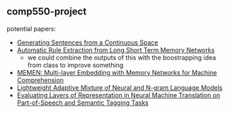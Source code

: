 comp550-project
---------------

potential papers:

+ [Generating Sentences from a Continuous Space](https://arxiv.org/abs/1511.06349)
+ [Automatic Rule Extraction from Long Short Term Memory Networks](https://arxiv.org/abs/1702.02540)
    + we could combine the outputs of this with the boostrapping idea from class to improve something
+ [MEMEN: Multi-layer Embedding with Memory Networks for Machine Comprehension](https://arxiv.org/abs/1707.09098)
+ [Lightweight Adaptive Mixture of Neural and N-gram Language Models](https://arxiv.org/abs/1804.07705)
+ [ Evaluating Layers of Representation in Neural Machine Translation on Part-of-Speech and Semantic Tagging Tasks](https://arxiv.org/abs/1801.07772)

